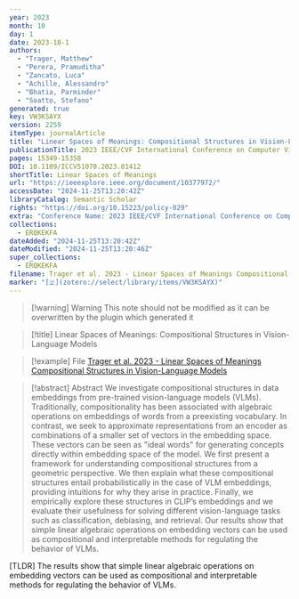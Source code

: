 ```yaml
---
year: 2023
month: 10
day: 1
date: 2023-10-1
authors:
  - "Trager, Matthew"
  - "Perera, Pramuditha"
  - "Zancato, Luca"
  - "Achille, Alessandro"
  - "Bhatia, Parminder"
  - "Soatto, Stefano"
generated: true
key: VW3KSAYX
version: 2259
itemType: journalArticle
title: "Linear Spaces of Meanings: Compositional Structures in Vision-Language Models"
publicationTitle: 2023 IEEE/CVF International Conference on Computer Vision (ICCV)
pages: 15349-15358
DOI: 10.1109/ICCV51070.2023.01412
shortTitle: Linear Spaces of Meanings
url: "https://ieeexplore.ieee.org/document/10377972/"
accessDate: "2024-11-25T13:20:42Z"
libraryCatalog: Semantic Scholar
rights: "https://doi.org/10.15223/policy-029"
extra: "Conference Name: 2023 IEEE/CVF International Conference on Computer Vision (ICCV) ISBN: 9798350307184 Place: Paris, France Publisher: IEEE"
collections:
  - ERQKEKFA
dateAdded: "2024-11-25T13:20:42Z"
dateModified: "2024-11-25T13:20:46Z"
super_collections:
  - ERQKEKFA
filename: Trager et al. 2023 - Linear Spaces of Meanings Compositional Structures in Vision-Language Models
marker: "[🇿](zotero://select/library/items/VW3KSAYX)"
---
```


>[!warning] Warning
> This note should not be modified as it can be overwritten by the plugin which generated it

> [!title] Linear Spaces of Meanings: Compositional Structures in Vision-Language Models

> [!example] File
> [Trager et al. 2023 - Linear Spaces of Meanings Compositional Structures in Vision-Language Models](Trager%20et%20al.%202023%20-%20Linear%20Spaces%20of%20Meanings%20Compositional%20Structures%20in%20Vision-Language%20Models.pdf)

> [!abstract] Abstract
> We investigate compositional structures in data embeddings from pre-trained vision-language models (VLMs). Traditionally, compositionality has been associated with algebraic operations on embeddings of words from a preexisting vocabulary. In contrast, we seek to approximate representations from an encoder as combinations of a smaller set of vectors in the embedding space. These vectors can be seen as "ideal words" for generating concepts directly within embedding space of the model. We first present a framework for understanding compositional structures from a geometric perspective. We then explain what these compositional structures entail probabilistically in the case of VLM embeddings, providing intuitions for why they arise in practice. Finally, we empirically explore these structures in CLIP’s embeddings and we evaluate their usefulness for solving different vision-language tasks such as classification, debiasing, and retrieval. Our results show that simple linear algebraic operations on embedding vectors can be used as compositional and interpretable methods for regulating the behavior of VLMs.

[TLDR] The results show that simple linear algebraic operations on embedding vectors can be used as compositional and interpretable methods for regulating the behavior of VLMs.

